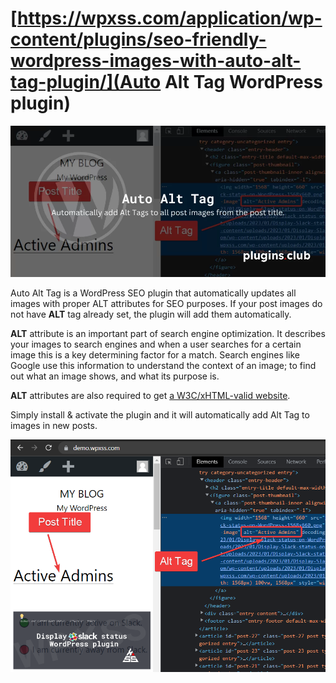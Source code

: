 # [https://wpxss.com/application/wp-content/plugins/seo-friendly-wordpress-images-with-auto-alt-tag-plugin/](Auto Alt Tag WordPress plugin)

![Screenshot](assets/Automatically-add-Alt-Tags-to-all-post-images-from-the-post-title.png.webp)

Auto Alt Tag is a WordPress SEO plugin that automatically updates all images with proper ALT attributes for SEO purposes. If your post images do not have **ALT** tag already set, the plugin will add them automatically.

**ALT** attribute is an important part of search engine optimization. It describes your images to search engines and when a user searches for a certain image this is a key determining factor for a match. Search engines like Google use this information to understand the context of an image; to find out what an image shows, and what its purpose is.

**ALT** attributes are also required to get [a W3C/xHTML-valid website](https://validator.w3.org/).

Simply install & activate the plugin and it will automatically add Alt Tag to images in new posts.

![Screenshot](assets/alt-tag-added.webp)




